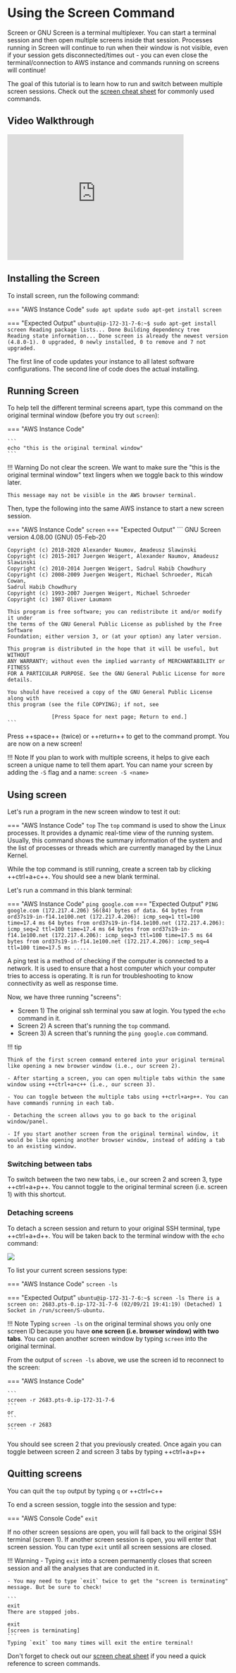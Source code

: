 # Using the Screen Command

Screen or GNU Screen is a terminal multiplexer. You can start a terminal session and then open multiple screens inside that session. Processes running in Screen will continue to run when their window is not visible, even if your session gets disconnected/times out - you can even close the terminal/connection to AWS instance and commands running on screens will continue!

The goal of this tutorial is to learn how to run and switch between multiple screen sessions. Check out the [screen cheat sheet](../../Cheat-Sheets/screen_cheatsheet.md) for commonly used commands.

## Video Walkthrough
<iframe id="kaltura_player" src="https://cdnapisec.kaltura.com/p/1770401/sp/177040100/embedIframeJs/uiconf_id/29032722/partner_id/1770401?iframeembed=true&playerId=kaltura_player&entry_id=1_lkmj4ful&flashvars[mediaProtocol]=rtmp&amp;flashvars[streamerType]=rtmp&amp;flashvars[streamerUrl]=rtmp://www.kaltura.com:1935&amp;flashvars[rtmpFlavors]=1&amp;flashvars[localizationCode]=en&amp;flashvars[leadWithHTML5]=true&amp;flashvars[sideBarContainer.plugin]=true&amp;flashvars[sideBarContainer.position]=left&amp;flashvars[sideBarContainer.clickToClose]=true&amp;flashvars[chapters.plugin]=true&amp;flashvars[chapters.layout]=vertical&amp;flashvars[chapters.thumbnailRotator]=false&amp;flashvars[streamSelector.plugin]=true&amp;flashvars[EmbedPlayer.SpinnerTarget]=videoHolder&amp;flashvars[dualScreen.plugin]=true&amp;flashvars[Kaltura.addCrossoriginToIframe]=true&amp;&wid=1_w9g5trvw" width="400" height="285" allowfullscreen webkitallowfullscreen mozAllowFullScreen allow="autoplay *; fullscreen *; encrypted-media *" sandbox="allow-forms allow-same-origin allow-scripts allow-top-navigation allow-pointer-lock allow-popups allow-modals allow-orientation-lock allow-popups-to-escape-sandbox allow-presentation allow-top-navigation-by-user-activation" frameborder="0" title="Kaltura Player"></iframe>

## Installing the Screen

To install screen, run the following command:

=== "AWS Instance Code"
    ```
    sudo apt update
    sudo apt-get install screen
    ```

=== "Expected Output"
    ```
    ubuntu@ip-172-31-7-6:~$ sudo apt-get install screen
    Reading package lists... Done
    Building dependency tree       
    Reading state information... Done
    screen is already the newest version (4.8.0-1).
    0 upgraded, 0 newly installed, 0 to remove and 7 not upgraded.
    ```

The first line of code updates your instance to all latest software configurations. The second line of code does the actual installing.

## Running Screen

To help tell the different terminal screens apart, type this command on the original terminal window (before you try out `screen`):

=== "AWS Instance Code"

    ```
    echo "this is the original terminal window"
    ```

!!! Warning
    Do not clear the screen. We want to make sure the "this is the original terminal window" text lingers when we toggle back to this window later.

    This message may not be visible in the AWS browser terminal.


Then, type the following into the same AWS instance to start a new screen session.

=== "AWS Instance Code"
    ```
    screen
    ```
=== "Expected Output"
    ```
    GNU Screen version 4.08.00 (GNU) 05-Feb-20

    Copyright (c) 2018-2020 Alexander Naumov, Amadeusz Slawinski
    Copyright (c) 2015-2017 Juergen Weigert, Alexander Naumov, Amadeusz Slawinski
    Copyright (c) 2010-2014 Juergen Weigert, Sadrul Habib Chowdhury
    Copyright (c) 2008-2009 Juergen Weigert, Michael Schroeder, Micah Cowan,
    Sadrul Habib Chowdhury
    Copyright (c) 1993-2007 Juergen Weigert, Michael Schroeder
    Copyright (c) 1987 Oliver Laumann

    This program is free software; you can redistribute it and/or modify it under
    the terms of the GNU General Public License as published by the Free Software
    Foundation; either version 3, or (at your option) any later version.

    This program is distributed in the hope that it will be useful, but WITHOUT
    ANY WARRANTY; without even the implied warranty of MERCHANTABILITY or FITNESS
    FOR A PARTICULAR PURPOSE. See the GNU General Public License for more details.

    You should have received a copy of the GNU General Public License along with
    this program (see the file COPYING); if not, see

                  [Press Space for next page; Return to end.]
    ```
Press ++space++ (twice) or ++return++ to get to the command prompt. You are now on a new screen!

!!! Note
    If you plan to work with multiple screens, it helps to give each screen a unique name to tell them apart. You can name your screen by adding the `-S` flag and a name:
    ```
    screen -S <name>
    ```

## Using screen

Let's run a program in the new screen window to test it out:

=== "AWS Instance Code"
    ```
    top
    ```
The `top` command is used to show the Linux processes. It provides a dynamic real-time view of the running system. Usually, this command shows the summary information of the system and the list of processes or threads which are currently managed by the Linux Kernel.

While the top command is still running, create a screen tab by clicking ++ctrl+a+c++. You should see a new blank terminal.

Let's run a command in this blank terminal:

=== "AWS Instance Code"
    ```
    ping google.com
    ```
=== "Expected Output"
    ```
    PING google.com (172.217.4.206) 56(84) bytes of data.
    64 bytes from ord37s19-in-f14.1e100.net (172.217.4.206): icmp_seq=1 ttl=100 time=17.4 ms
    64 bytes from ord37s19-in-f14.1e100.net (172.217.4.206): icmp_seq=2 ttl=100 time=17.4 ms
    64 bytes from ord37s19-in-f14.1e100.net (172.217.4.206): icmp_seq=3 ttl=100 time=17.5 ms
    64 bytes from ord37s19-in-f14.1e100.net (172.217.4.206): icmp_seq=4 ttl=100 time=17.5 ms
    .....
    ```

A ping test is a method of checking if the computer is connected to a network. It is used to ensure that a host computer which your computer tries to access is operating. It is run for troubleshooting to know connectivity as well as response time.

Now, we have three running "screens":

- Screen 1) The original ssh terminal you saw at login. You typed the `echo` command in it.
- Screen 2) A screen that's running the `top` command.
- Screen 3) A screen that's running the `ping google.com` command.

!!! tip

    Think of the first screen command entered into your original terminal like opening a new browser window (i.e., our screen 2).

    - After starting a screen, you can open multiple tabs within the same window using ++ctrl+a+c++ (i.e., our screen 3).

    - You can toggle between the multiple tabs using ++ctrl+a+p++. You can have commands running in each tab.

    - Detaching the screen allows you to go back to the original window/panel.

    - If you start another screen from the original terminal window, it would be like opening another browser window, instead of adding a tab to an existing window.

### Switching between tabs

 To switch between the two new tabs, i.e., our screen 2 and screen 3, type ++ctrl+a+p++. You cannot toggle to the original terminal screen (i.e. screen 1) with this shortcut.

### Detaching screens

 To detach a screen session and return to your original SSH terminal, type ++ctrl+a+d++. You will be taken back to the terminal window with the `echo` command:

![](./images-aws/original_ssh_terminal.png)

To list your current screen sessions type:

=== "AWS Instance Code"
    ```
    screen -ls
    ```

=== "Expected Output"
    ```
    ubuntu@ip-172-31-7-6:~$ screen -ls
    There is a screen on:
	   2683.pts-0.ip-172-31-7-6	(02/09/21 19:41:19)	(Detached)
     1 Socket in /run/screen/S-ubuntu.
    ```

!!! Note
    Typing `screen -ls` on the original terminal shows you only one screen ID because you have **one screen (i.e. browser window) with two tabs**. You can open another screen window by typing `screen` into the original terminal.

From the output of `screen -ls` above, we use the screen id to reconnect to the screen:

=== "AWS Instance Code"

    ```
    screen -r 2683.pts-0.ip-172-31-7-6
    ```
    or
    ```
    screen -r 2683
    ```

You should see screen 2 that you previously created. Once again you can toggle between screen 2 and screen 3 tabs by typing ++ctrl+a+p++

## Quitting screens

You can quit the `top` output by typing `q` or ++ctrl+c++

To end a screen session, toggle into the session and type:

=== "AWS Console Code"
    ```
    exit
    ```

If no other screen sessions are open, you will fall back to the original SSH terminal (screen 1). If another screen session is open, you will enter that screen session. You can type `exit` until all screen sessions are closed.

!!! Warning
    - Typing `exit` into a screen permanently closes that screen session and all the analyses that are conducted in it.

    - You may need to type `exit` twice to get the "screen is terminating" message. But be sure to check!

    ```
    exit
    There are stopped jobs.

    exit
    [screen is terminating]
    ```
    Typing `exit` too many times will exit the entire terminal!

Don't forget to check out our [screen cheat sheet](../../Cheat-Sheets/screen_cheatsheet.md) if you need a quick reference to screen commands.
